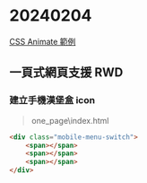 # 20240204

[CSS Animate 範例](https://freefrontend.com/css-animation-examples/)


## 一頁式網頁支援 RWD



### 建立手機漢堡盒 icon

> one_page\index.html

```html
<div class="mobile-menu-switch">
    <span></span>
    <span></span>
    <span></span>
</div>
```